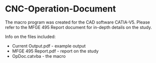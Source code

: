# CNC-Operation-Document
The macro program was created for the CAD software CATIA-V5. 
Please refer to the MFGE 495 Report document for in-depth details on the study.

Info on the files included:
- Current Output.pdf - example output
- MFGE 495 Report.pdf - report on the study
- OpDoc.catvba - the macro 
